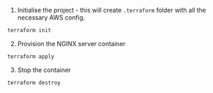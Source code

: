 1. Initialise the project - this will create `.terraform` folder with all the necessary AWS config.

```bash
terraform init
```

2. Provision the NGINX server container

```bash
terraform apply
```

3. Stop the container

```bash
terraform destroy
```

